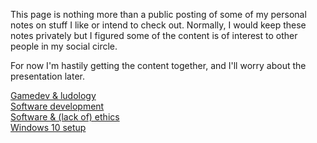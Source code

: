 This page is nothing more than a public posting of some of my personal notes on
stuff I like or intend to check out. Normally, I would keep these notes
privately but I figured some of the content is of interest to other people in
my social circle.

For now I'm hastily getting the content together, and I'll worry about the
presentation later.

[Gamedev & ludology](./gamedev-content.html)  
[Software development](./dev-content.html)  
[Software & (lack of) ethics](./software-ethics.md)  
[Windows 10 setup](./win10-setup)

